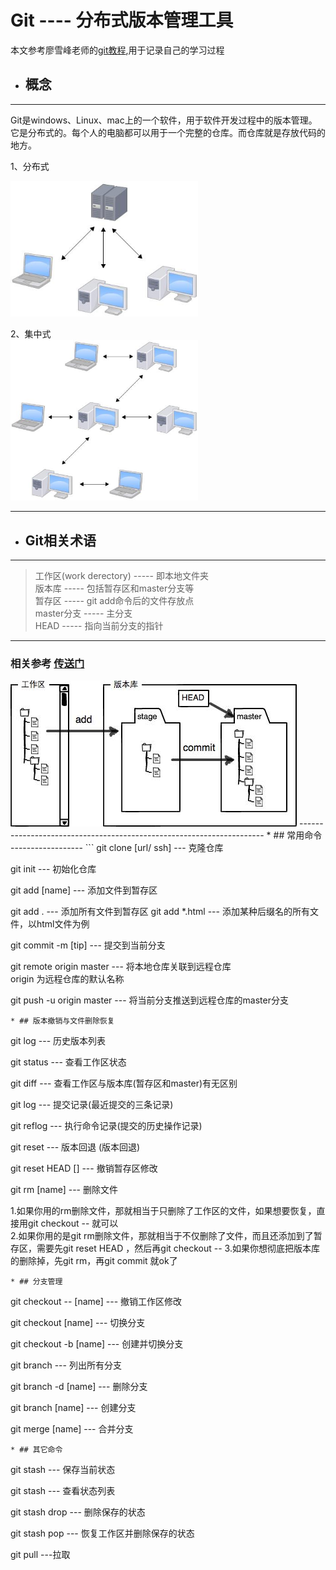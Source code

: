 # Git ---- 分布式版本管理工具  
本文参考廖雪峰老师的[git教程](https://www.liaoxuefeng.com/wiki/896043488029600),用于记录自己的学习过程
* ## 概念  
------------------------
Git是windows、Linux、mac上的一个软件，用于软件开发过程中的版本管理。它是分布式的。每个人的电脑都可以用于一个完整的仓库。而仓库就是存放代码的地方。 

1、分布式  

<img src="./images/0.jpg" width="300">  

2、集中式  
<img src="./images/0 (1).jpg" width="300">  

---------------------------------------------------------------------
* ## Git相关术语
----------------------
> 工作区(work derectory)      ----- 即本地文件夹  
> 版本库                      ----- 包括暂存区和master分支等  
> 暂存区                       ----- git add命令后的文件存放点  
> master分支                   ----- 主分支  
> HEAD                          ----- 指向当前分支的指针  

------------------------------
### 相关参考 [传送门](https://www.liaoxuefeng.com/wiki/896043488029600/897271968352576)
<img src="./images/1.jpg">
---------------------------------------------------------------------
* ## 常用命令
------------------
```   
git clone [url/ ssh]  --- 克隆仓库   

git init   --- 初始化仓库   

git add [name]   --- 添加文件到暂存区  

git add .        --- 添加所有文件到暂存区   git add *.html   --- 添加某种后缀名的所有文件，以html文件为例   

git commit -m [tip]   --- 提交到当前分支  

git remote origin master --- 将本地仓库关联到远程仓库  
origin 为远程仓库的默认名称  

git push -u origin master  --- 将当前分支推送到远程仓库的master分支 

```
* ## 版本撤销与文件删除恢复
```
git log    --- 历史版本列表  

git status --- 查看工作区状态  

git diff   --- 查看工作区与版本库(暂存区和master)有无区别  

git log    --- 提交记录(最近提交的三条记录)

git reflog --- 执行命令记录(提交的历史操作记录)  

git reset  --- 版本回退 (版本回退)  

git reset HEAD []  --- 撤销暂存区修改  

git rm  [name]   --- 删除文件  

1.如果你用的rm删除文件，那就相当于只删除了工作区的文件，如果想要恢复，直接用git  checkout -- <file>就可以   
2.如果你用的是git rm删除文件，那就相当于不仅删除了文件，而且还添加到了暂存区，需要先git reset HEAD <file>，然后再git checkout -- <file> 3.如果你想彻底把版本库的删除掉，先git rm，再git commit 就ok了  
```
* ## 分支管理
```
git checkout  -- [name]     --- 撤销工作区修改  

git checkout  [name]   --- 切换分支 

git checkout -b [name]  --- 创建并切换分支  

git branch   --- 列出所有分支  

git branch -d [name] --- 删除分支  

git branch [name]   --- 创建分支  

git merge [name] --- 合并分支 

```
* ## 其它命令
```
git stash  --- 保存当前状态  

git stash --- 查看状态列表    

git stash drop  --- 删除保存的状态 

git stash pop   --- 恢复工作区并删除保存的状态

git pull    ---拉取  

```
